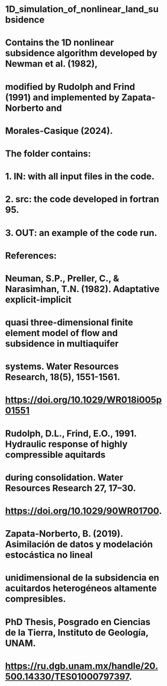 # 1D_simulation_of_nonlinear_land_subsidence
# Contains the 1D nonlinear subsidence algorithm developed by Newman et al. (1982), 
# modified by Rudolph and Frind (1991) and implemented by Zapata-Norberto and 
# Morales-Casique (2024).
# The folder contains:
# 1. IN: with all input files in the code.
# 2. src: the code developed in fortran 95.
# 3. OUT: an example of the code run.
#
# References:
# Neuman, S.P., Preller, C., & Narasimhan, T.N. (1982). Adaptative explicit-implicit 
# quasi three-dimensional finite element model of flow and subsidence in multiaquifer 
# systems. Water Resources Research, 18(5), 1551-1561. 
# https://doi.org/10.1029/WR018i005p01551
# Rudolph, D.L., Frind, E.O., 1991. Hydraulic response of highly compressible aquitards 
# during consolidation. Water Resources Research 27, 17–30.  
# https://doi.org/10.1029/90WR01700.
# Zapata-Norberto, B. (2019). Asimilación de datos y modelación estocástica no lineal 
# unidimensional de la subsidencia en acuitardos heterogéneos altamente compresibles.
# PhD Thesis, Posgrado en Ciencias de la Tierra, Instituto de Geología, UNAM.
# https://ru.dgb.unam.mx/handle/20.500.14330/TES01000797397.
#

